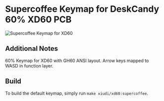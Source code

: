 # Supercoffee Keymap for DeskCandy 60% XD60 PCB

![Supercoffee Keymap for XD60](https://i.imgur.com/SPg4wXw.jpg)

## Additional Notes
60% Keymap for XD60 with GH60 ANSI layout. Arrow keys mapped to WASD in function layer.

## Build
To build the default keymap, simply run `make xiudi/xd60:supercoffee`.
